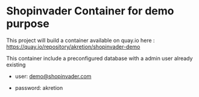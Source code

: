 # Shopinvader Container for demo purpose

This project will build a container available on quay.io here : https://quay.io/repository/akretion/shopinvader-demo

This container include a preconfigured database with a admin user already existing

- user: demo@shopinvader.com

- password: akretion


